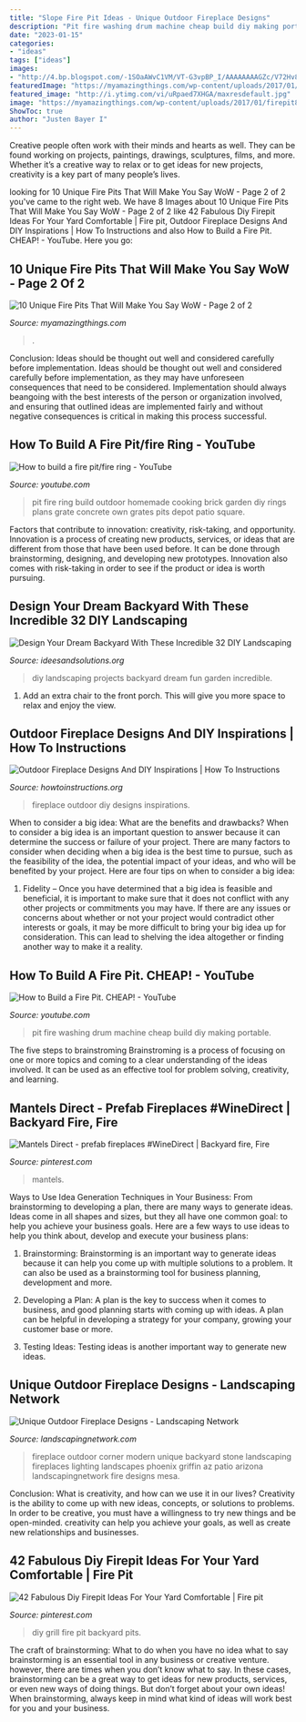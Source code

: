 ```yaml
---
title: "Slope Fire Pit Ideas - Unique Outdoor Fireplace Designs"
description: "Pit fire washing drum machine cheap build diy making portable"
date: "2023-01-15"
categories:
- "ideas"
tags: ["ideas"]
images:
- "http://4.bp.blogspot.com/-1SOaAWvC1VM/VT-G3vpBP_I/AAAAAAAAGZc/V72Hv8elzo4/w1200-h630-p-k-no-nu/Top-32-DIY-Fun-Landscaping-Ideas-For-Your-Dream-Backyard.jpg"
featuredImage: "https://myamazingthings.com/wp-content/uploads/2017/01/firepit8.jpg"
featured_image: "http://i.ytimg.com/vi/uRpaed7XHGA/maxresdefault.jpg"
image: "https://myamazingthings.com/wp-content/uploads/2017/01/firepit8.jpg"
ShowToc: true
author: "Justen Bayer I"
---
```



Creative people often work with their minds and hearts as well. They can be found working on projects, paintings, drawings, sculptures, films, and more. Whether it’s a creative way to relax or to get ideas for new projects, creativity is a key part of many people’s lives.

	

		
looking for 10 Unique Fire Pits That Will Make You Say WoW - Page 2 of 2 you've came to the right web. We have 8 Images about 10 Unique Fire Pits That Will Make You Say WoW - Page 2 of 2 like 42 Fabulous Diy Firepit Ideas For Your Yard Comfortable | Fire pit, Outdoor Fireplace Designs And DIY Inspirations | How To Instructions and also How to Build a Fire Pit. CHEAP! - YouTube. Here you go:
		
    
## 10 Unique Fire Pits That Will Make You Say WoW - Page 2 Of 2

<img loading=lazy src="https://myamazingthings.com/wp-content/uploads/2017/01/firepit8.jpg" onerror="this.onerror=null;this.src='https://tse2.mm.bing.net/th?id=OIP.lzHfyi5a7e3-kVnr82Tp-wHaHa&amp;pid=15.1';" alt="10 Unique Fire Pits That Will Make You Say WoW - Page 2 of 2">

_Source: myamazingthings.com_

>. 

	

Conclusion: Ideas should be thought out well and considered carefully before implementation.
Ideas should be thought out well and considered carefully before implementation, as they may have unforeseen consequences that need to be considered. Implementation should always beangoing with the best interests of the person or organization involved, and ensuring that outlined ideas are implemented fairly and without negative consequences is critical in making this process successful.

    
## How To Build A Fire Pit/fire Ring - YouTube

<img loading=lazy src="http://i1.ytimg.com/vi/0m8DlPE_GOk/maxresdefault.jpg" onerror="this.onerror=null;this.src='https://tse4.mm.bing.net/th?id=OIP.pK60z_ekGnl2BFjBGz7oiQHaEK&amp;pid=15.1';" alt="How to build a fire pit/fire ring - YouTube">

_Source: youtube.com_

>pit fire ring build outdoor homemade cooking brick garden diy rings plans grate concrete own grates pits depot patio square. 

	

Factors that contribute to innovation: creativity, risk-taking, and opportunity.
Innovation is a process of creating new products, services, or ideas that are different from those that have been used before. It can be done through brainstorming, designing, and developing new prototypes. Innovation also comes with risk-taking in order to see if the product or idea is worth pursuing.

    
## Design Your Dream Backyard With These Incredible 32 DIY Landscaping

<img loading=lazy src="http://4.bp.blogspot.com/-1SOaAWvC1VM/VT-G3vpBP_I/AAAAAAAAGZc/V72Hv8elzo4/w1200-h630-p-k-no-nu/Top-32-DIY-Fun-Landscaping-Ideas-For-Your-Dream-Backyard.jpg" onerror="this.onerror=null;this.src='https://tse4.mm.bing.net/th?id=OIP.ONj6v5bNmnzi5BQzEPaGtAHaD4&amp;pid=15.1';" alt="Design Your Dream Backyard With These Incredible 32 DIY Landscaping">

_Source: ideesandsolutions.org_

>diy landscaping projects backyard dream fun garden incredible. 

	

1. Add an extra chair to the front porch. This will give you more space to relax and enjoy the view. 

    
## Outdoor Fireplace Designs And DIY Inspirations | How To Instructions

<img loading=lazy src="http://www.howtoinstructions.org/wp-content/uploads/2014/10/Outdoor-Fireplace-Designs-And-DIY-Ideas-5-512x339.jpeg" onerror="this.onerror=null;this.src='https://tse2.mm.bing.net/th?id=OIP.cLnW3b4Ld9qzmre1K_k2mgHaE5&amp;pid=15.1';" alt="Outdoor Fireplace Designs And DIY Inspirations | How To Instructions">

_Source: howtoinstructions.org_

>fireplace outdoor diy designs inspirations. 

	

When to consider a big idea: What are the benefits and drawbacks?
When to consider a big idea is an important question to answer because it can determine the success or failure of your project. There are many factors to consider when deciding when a big idea is the best time to pursue, such as the feasibility of the idea, the potential impact of your ideas, and who will be benefited by your project. Here are four tips on when to consider a big idea:
1. Fidelity – Once you have determined that a big idea is feasible and beneficial, it is important to make sure that it does not conflict with any other projects or commitments you may have. If there are any issues or concerns about whether or not your project would contradict other interests or goals, it may be more difficult to bring your big idea up for consideration. This can lead to shelving the idea altogether or finding another way to make it a reality.


    
## How To Build A Fire Pit. CHEAP! - YouTube

<img loading=lazy src="http://i.ytimg.com/vi/uRpaed7XHGA/maxresdefault.jpg" onerror="this.onerror=null;this.src='https://tse2.mm.bing.net/th?id=OIP.TucQ1qh-aN_XZAK9BbpsOQHaEK&amp;pid=15.1';" alt="How to Build a Fire Pit. CHEAP! - YouTube">

_Source: youtube.com_

>pit fire washing drum machine cheap build diy making portable. 

	

The five steps to brainstroming
Brainstroming is a process of focusing on one or more topics and coming to a clear understanding of the ideas involved. It can be used as an effective tool for problem solving, creativity, and learning.

    
## Mantels Direct - Prefab Fireplaces #WineDirect | Backyard Fire, Fire

<img loading=lazy src="https://i.pinimg.com/736x/78/e1/ae/78e1ae584fb8dd1b75062218de6f462c.jpg" onerror="this.onerror=null;this.src='https://tse3.mm.bing.net/th?id=OIP.pKSUb6fVMLHwcIigNcSxbgAAAA&amp;pid=15.1';" alt="Mantels Direct - prefab fireplaces #WineDirect | Backyard fire, Fire">

_Source: pinterest.com_

>mantels. 

	

Ways to Use Idea Generation Techniques in Your Business: From brainstorming to developing a plan, there are many ways to generate ideas.
Ideas come in all shapes and sizes, but they all have one common goal: to help you achieve your business goals. Here are a few ways to use ideas to help you think about, develop and execute your business plans:
1. Brainstorming: Brainstorming is an important way to generate ideas because it can help you come up with multiple solutions to a problem. It can also be used as a brainstorming tool for business planning, development and more.

2. Developing a Plan: A plan is the key to success when it comes to business, and good planning starts with coming up with ideas. A plan can be helpful in developing a strategy for your company, growing your customer base or more.

3. Testing Ideas: Testing ideas is another important way to generate new ideas.

    
## Unique Outdoor Fireplace Designs - Landscaping Network

<img loading=lazy src="https://images.landscapingnetwork.com/pictures/images/500x500Max/outdoor-fireplace_13/outdoor-corner-fireplace-unique-landscapes-by-griffin_2042.jpg" onerror="this.onerror=null;this.src='https://tse1.mm.bing.net/th?id=OIP.-UNNtP6XFAaSeIU2Ny2sJAHaE3&amp;pid=15.1';" alt="Unique Outdoor Fireplace Designs - Landscaping Network">

_Source: landscapingnetwork.com_

>fireplace outdoor corner modern unique backyard stone landscaping fireplaces lighting landscapes phoenix griffin az patio arizona landscapingnetwork fire designs mesa. 

	

Conclusion: What is creativity, and how can we use it in our lives?
Creativity is the ability to come up with new ideas, concepts, or solutions to problems. In order to be creative, you must have a willingness to try new things and be open-minded. creativity can help you achieve your goals, as well as create new relationships and businesses.

    
## 42 Fabulous Diy Firepit Ideas For Your Yard Comfortable | Fire Pit

<img loading=lazy src="https://i.pinimg.com/736x/f1/c9/5f/f1c95fa69e98f4dcbf1d6e0d534f4e0b.jpg" onerror="this.onerror=null;this.src='https://tse1.mm.bing.net/th?id=OIP.W5UZMZMSy0wfb_4UmivYNwHaLV&amp;pid=15.1';" alt="42 Fabulous Diy Firepit Ideas For Your Yard Comfortable | Fire pit">

_Source: pinterest.com_

>diy grill fire pit backyard pits. 

	

The craft of brainstorming: What to do when you have no idea what to say
brainstorming is an essential tool in any business or creative venture. however, there are times when you don’t know what to say. In these cases, brainstorming can be a great way to get ideas for new products, services, or even new ways of doing things. But don’t forget about your own ideas! When brainstorming, always keep in mind what kind of ideas will work best for you and your business.

